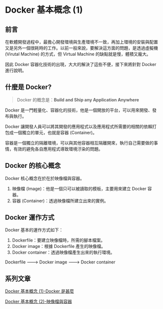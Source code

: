 # Docker 基本概念 (1)

## 前言
在軟體開發過程中，最擔心開發環境與生產環境不一致，再加上環境的安裝與配置又是另外一個很耗時的工作。以前一般來說，要解決這方面的問題，是透過虛擬機 (Virutal Machine) 的方式，但 Virtual Machine 的缺點就是慢，體積又龐大。

因此 Docker 容器化技術的出現，大大的解決了這些不便，接下來將針對 Docker 進行說明。

## 什麼是 Docker?
> Docker 的概念是：**Build and Ship any Application Anywhere**

Docker 是一門輕量化、容器化的技術，他是一個開放的平台，可以用來開發、發布與執行。

Docker 讓開發人員可以將其開發的應用程式以及應用程式所需要的相關的依賴打包成一個獨立的單元，也就是容器 (Container)。

容器是一個獨立的隔離環境，可以與其他容器相互隔離開來，執行自己需要做的事情，有效的避免各自應用程式導致環境汙染的問題。

## Docker 的核心概念
Docker 核心概念在於在於映像檔與容器。

1. 映像檔 (Image)：他是一個只可以被讀取的模板，主要用來建立 Docker 容器。
2. 容器 (Container)：透過映像檔所建立出來的實例。

## Docker 運作方式
Docker 基本的運作方式如下：
1. Dockerfile：要建立映像檔時，所需的腳本檔案。
2. Docker image：根據 Dockerfile 產生的映像檔。
3. Docker container：透過映像檔產生出來的執行環境。

Dockerfile ---> Docker image ---> Docker container


## 系列文章
[Docker 基本概念 (1)-Docker 是甚麼](https://bingfenghung.github.io/blog/)

[Docker 基本概念 (2)-映像檔與容器](https://bingfenghung.github.io/blog/)
